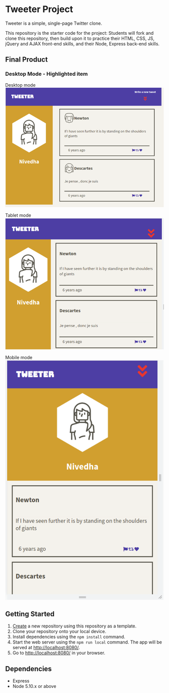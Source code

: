 # Tweeter Project

Tweeter is a simple, single-page Twitter clone.

This repository is the starter code for the project: Students will fork and clone this repository, then build upon it to practice their HTML, CSS, JS, jQuery and AJAX front-end skills, and their Node, Express back-end skills.

## Final Product

### Desktop Mode - Highlighted item

Desktop mode
!["Screenshot of tweet box desktop mode"](https://github.com/Nivedha94/tweeter/blob/master/docs/tweetbox-desktopmode.png?raw=true)

Tablet mode
!["Screenshot of tweet box tablet mode"](https://github.com/Nivedha94/tweeter/blob/master/docs/tabletmode.png?raw=true)

Mobile mode
!["Screenshot of tweet box mobile mode"](https://github.com/Nivedha94/tweeter/blob/master/docs/mobilemode.png?raw=true)


## Getting Started

1. [Create](https://docs.github.com/en/repositories/creating-and-managing-repositories/creating-a-repository-from-a-template) a new repository using this repository as a template.
2. Clone your repository onto your local device.
3. Install dependencies using the `npm install` command.
3. Start the web server using the `npm run local` command. The app will be served at <http://localhost:8080/>.
4. Go to <http://localhost:8080/> in your browser.

## Dependencies

- Express
- Node 5.10.x or above


